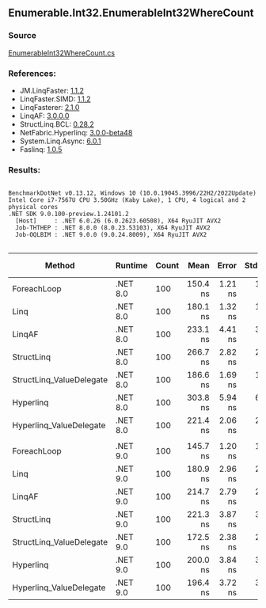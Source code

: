 ﻿## Enumerable.Int32.EnumerableInt32WhereCount

### Source
[EnumerableInt32WhereCount.cs](../LinqBenchmarks/Enumerable/Int32/EnumerableInt32WhereCount.cs)

### References:
- JM.LinqFaster: [1.1.2](https://www.nuget.org/packages/JM.LinqFaster/1.1.2)
- LinqFaster.SIMD: [1.1.2](https://www.nuget.org/packages/LinqFaster.SIMD/1.0.3)
- LinqFasterer: [2.1.0](https://www.nuget.org/packages/LinqFasterer/2.1.0)
- LinqAF: [3.0.0.0](https://www.nuget.org/packages/LinqAF/3.0.0.0)
- StructLinq.BCL: [0.28.2](https://www.nuget.org/packages/StructLinq/0.28.2)
- NetFabric.Hyperlinq: [3.0.0-beta48](https://www.nuget.org/packages/NetFabric.Hyperlinq/3.0.0-beta48)
- System.Linq.Async: [6.0.1](https://www.nuget.org/packages/System.Linq.Async/6.0.1)
- Faslinq: [1.0.5](https://www.nuget.org/packages/Faslinq/1.0.5)

### Results:
```

BenchmarkDotNet v0.13.12, Windows 10 (10.0.19045.3996/22H2/2022Update)
Intel Core i7-7567U CPU 3.50GHz (Kaby Lake), 1 CPU, 4 logical and 2 physical cores
.NET SDK 9.0.100-preview.1.24101.2
  [Host]     : .NET 6.0.26 (6.0.2623.60508), X64 RyuJIT AVX2
  Job-THTHEP : .NET 8.0.0 (8.0.23.53103), X64 RyuJIT AVX2
  Job-OQLBIM : .NET 9.0.0 (9.0.24.8009), X64 RyuJIT AVX2


```
| Method                   | Runtime  | Count | Mean     | Error   | StdDev  | Ratio        | RatioSD | Gen0   | Allocated | Alloc Ratio |
|------------------------- |--------- |------ |---------:|--------:|--------:|-------------:|--------:|-------:|----------:|------------:|
| ForeachLoop              | .NET 8.0 | 100   | 150.4 ns | 1.21 ns | 1.07 ns |     baseline |         | 0.0153 |      32 B |             |
| Linq                     | .NET 8.0 | 100   | 180.1 ns | 1.32 ns | 1.47 ns | 1.20x slower |   0.01x | 0.0153 |      32 B |  1.00x more |
| LinqAF                   | .NET 8.0 | 100   | 233.1 ns | 4.41 ns | 3.91 ns | 1.55x slower |   0.03x | 0.0153 |      32 B |  1.00x more |
| StructLinq               | .NET 8.0 | 100   | 266.7 ns | 2.82 ns | 2.36 ns | 1.77x slower |   0.02x | 0.0420 |      88 B |  2.75x more |
| StructLinq_ValueDelegate | .NET 8.0 | 100   | 186.6 ns | 1.69 ns | 1.32 ns | 1.24x slower |   0.01x | 0.0153 |      32 B |  1.00x more |
| Hyperlinq                | .NET 8.0 | 100   | 303.8 ns | 5.94 ns | 6.60 ns | 2.03x slower |   0.05x | 0.0153 |      32 B |  1.00x more |
| Hyperlinq_ValueDelegate  | .NET 8.0 | 100   | 221.4 ns | 2.06 ns | 2.38 ns | 1.48x slower |   0.02x | 0.0153 |      32 B |  1.00x more |
|                          |          |       |          |         |         |              |         |        |           |             |
| ForeachLoop              | .NET 9.0 | 100   | 145.7 ns | 1.20 ns | 1.06 ns |     baseline |         | 0.0153 |      32 B |             |
| Linq                     | .NET 9.0 | 100   | 180.9 ns | 2.96 ns | 2.47 ns | 1.24x slower |   0.02x | 0.0153 |      32 B |  1.00x more |
| LinqAF                   | .NET 9.0 | 100   | 214.7 ns | 2.79 ns | 2.61 ns | 1.47x slower |   0.02x | 0.0153 |      32 B |  1.00x more |
| StructLinq               | .NET 9.0 | 100   | 221.3 ns | 3.87 ns | 3.43 ns | 1.52x slower |   0.03x | 0.0420 |      88 B |  2.75x more |
| StructLinq_ValueDelegate | .NET 9.0 | 100   | 172.5 ns | 2.38 ns | 2.11 ns | 1.18x slower |   0.02x | 0.0153 |      32 B |  1.00x more |
| Hyperlinq                | .NET 9.0 | 100   | 200.0 ns | 3.84 ns | 3.94 ns | 1.38x slower |   0.03x | 0.0153 |      32 B |  1.00x more |
| Hyperlinq_ValueDelegate  | .NET 9.0 | 100   | 196.4 ns | 3.72 ns | 3.10 ns | 1.35x slower |   0.02x | 0.0153 |      32 B |  1.00x more |
